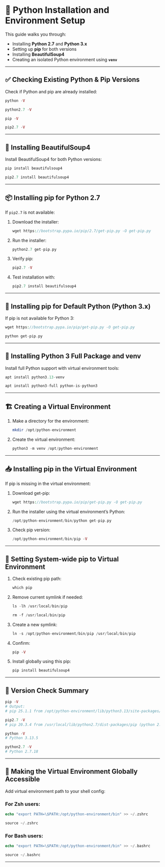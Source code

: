 
# 🐍 Python Installation and Environment Setup

This guide walks you through:

* Installing **Python 2.7** and **Python 3.x**
* Setting up **pip** for both versions
* Installing **BeautifulSoup4**
* Creating an isolated Python environment using **`venv`**

---

## ✅ Checking Existing Python & Pip Versions

Check if Python and pip are already installed:

```php
python -V
```
```php
python2.7 -V
```
```php
pip -V
```
```php
pip2.7 -V
```

---

## 🌿 Installing BeautifulSoup4

Install BeautifulSoup4 for both Python versions:

```php
pip install beautifulsoup4
```
```php
pip2.7 install beautifulsoup4
```

---

## 📦 Installing pip for Python 2.7

If `pip2.7` is not available:

1. Download the installer:

   ```php
   wget https://bootstrap.pypa.io/pip/2.7/get-pip.py -O get-pip.py
   ```

2. Run the installer:

   ```php
   python2.7 get-pip.py
   ```

3. Verify pip:

   ```php
   pip2.7 -V
   ```

4. Test installation with:

   ```php
   pip2.7 install beautifulsoup4
   ```

---

## 🐍 Installing pip for Default Python (Python 3.x)

If pip is not available for Python 3:

```php
wget https://bootstrap.pypa.io/pip/get-pip.py -O get-pip.py
```
```php
python get-pip.py
```

---

## 🧱 Installing Python 3 Full Package and venv

Install full Python support with virtual environment tools:

```php
apt install python3.13-venv
```
```php
apt install python3-full python-is-python3
```

---

## 🏗️ Creating a Virtual Environment

1. Make a directory for the environment:

   ```php
   mkdir /opt/python-environment
   ```

2. Create the virtual environment:

   ```php
   python3 -m venv /opt/python-environment
   ```

---

## 📥 Installing pip in the Virtual Environment

If pip is missing in the virtual environment:

1. Download get-pip:

   ```php
   wget https://bootstrap.pypa.io/pip/get-pip.py -O get-pip.py
   ```

2. Run the installer using the virtual environment’s Python:

   ```php
   /opt/python-environment/bin/python get-pip.py
   ```

3. Check pip version:

   ```php
   /opt/python-environment/bin/pip -V
   ```

---

## 🔄 Setting System-wide pip to Virtual Environment

1. Check existing pip path:

   ```php
   which pip
   ```

2. Remove current symlink if needed:

   ```php
   ls -lh /usr/local/bin/pip
   ```
   ```php
   rm -f /usr/local/bin/pip
   ```

3. Create a new symlink:

   ```php
   ln -s /opt/python-environment/bin/pip /usr/local/bin/pip
   ```

4. Confirm:

   ```php
   pip -V
   ```

5. Install globally using this pip:

   ```php
   pip install beautifulsoup4
   ```

---

## 🔎 Version Check Summary

```php
pip -V
# Output:
# pip 25.1.1 from /opt/python-environment/lib/python3.13/site-packages/pip (python 3.13)

pip2.7 -V
# pip 20.3.4 from /usr/local/lib/python2.7/dist-packages/pip (python 2.7)

python -V
# Python 3.13.5

python2.7 -V
# Python 2.7.18
```

---

## 🧬 Making the Virtual Environment Globally Accessible

Add virtual environment path to your shell config:

### For Zsh users:

```php
echo "export PATH=\$PATH:/opt/python-environment/bin" >> ~/.zshrc
```
```php
source ~/.zshrc
```

### For Bash users:

```php
echo "export PATH=\$PATH:/opt/python-environment/bin" >> ~/.bashrc
```
```php
source ~/.bashrc
```

---


